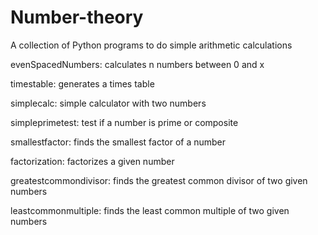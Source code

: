 # Number-theory

A collection of Python programs to do simple arithmetic calculations

evenSpacedNumbers: calculates n numbers between 0 and x

timestable: generates a times table

simplecalc: simple calculator with two numbers

simpleprimetest: test if a number is prime or composite

smallestfactor: finds the smallest factor of a number

factorization: factorizes a given number

greatestcommondivisor: finds the greatest common divisor of two given numbers

leastcommonmultiple: finds the least common multiple of two given numbers
